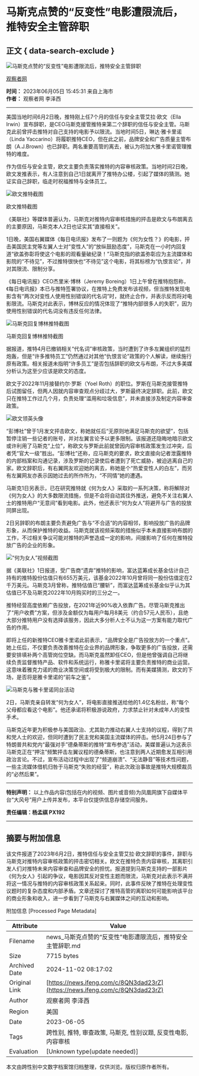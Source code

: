 # 马斯克点赞的“反变性”电影遭限流后，推特安全主管辞职

## 正文 { data-search-exclude }


![马斯克点赞的“反变性”电影遭限流后，推特安全主管辞职](https://d.ifengimg.com/w121_h75_q90/x0.ifengimg.com/res/2023/D9393E0D330C1FA7578A67DAF2E32705252F81AB_size45_w590_h291.png)

[观察者网](https://ishare.ifeng.com/mediaShare/home/311993/media)

**时间：** 2023年06月05日 15:45:31 来自上海市  
**作者：** 观察者网 李泽西

---

美国当地时间6月2日晚，推特刚上任7个月的信任与安全主管艾拉·欧文（Ella Irwin）宣布辞职，是CEO马斯克接管推特来第二个辞职的信任与安全主管。马斯克此前曾抨击推特对自己支持的电影予以限流。当地时间5日，琳达·雅卡里诺（Linda Yaccarino）将履职推特CEO，但在此之前，品牌安全和广告质量主管布朗（A.J.Brown）也已辞职。两名重要高管的离去，被认为将加大雅卡里诺管理推特的难度。

作为信任与安全主管，欧文主要负责落实推特的内容审核政策。当地时间2日晚，欧文发推表示，有人注意到自己1日就离开了推特办公楼，引起了媒体的猜测。她证实自己辞职，临走时祝福推特与全体员工。

![欧文推特截图](https://x0.ifengimg.com/res/2023/D9393E0D330C1FA7578A67DAF2E32705252F81AB_size45_w590_h291.png)

欧文推特截图

《美联社》等媒体普遍认为，马斯克对推特内容审核措施的抨击是欧文与布朗离去的主要原因，马斯克本人2日也证实其“直接相关”。

1日晚，美国右翼媒体《每日电讯报》发布了一则题为《何为女性？》的电影，抨击美国民主党等左翼人士对“变性人”的“放纵鼓励态度”，马斯克在一小时内回复道“欲盖弥彰将使这个电影的观看量破纪录！”马斯克指的欲盖弥彰应为主流媒体和影院的“不待见”，不过推特很快也“不待见”这个电影，将其标榜为“仇恨言论”，并对其限流、限制分享。

《每日电讯报》CEO杰里米·博林（Jeremy Boreing）1日上午曾在推特抱怨称，《每日电讯报》本已与推特签署协议，在推特上免费发布该视频，但当推特发现电影含有“两次对变性人使用性别错误的代名词”时，就终止合作，并表示反而将对电影限流。马斯克对此表示，博林反应的情况体现了“推特内部很多人的失职”，因为使用性别错误的代名词没有违反任何法律。

![马斯克回复博林推特截图](https://x0.ifengimg.com/res/2023/FFE5AFF524BF96C62D5713592EFC934B324C1548_size59_w587_h556.png)

马斯克回复博林推特截图

据报道，推特4月已撤销相关“代名词”审核政策，当时遭到了许多左翼组织的猛烈炮轰，但是“许多推特员工”仍然通过对其他“仇恨言论”政策的个人解读，继续施行原有政策。相关报道未指明“许多员工”是否包括辞职的欧文与布朗，不过大多美媒分析认为这至少应该是欧文的态度。

欧文于2022年11月接替约尔·罗斯（Yoel Roth）的职位。罗斯在马斯克接管推特后试图留任，但两人因就内容审查观点分歧过大，罗斯最终决定辞职。此前，欧文只在推特工作过几个月，负责处理“滥用和垃圾信息”，并未直接涉及制定内容审查政策。

![欧文领英头像](https://x0.ifengimg.com/res/2023/2E1E48B1C97FEA160677E9E91C10B4520BE47531_size178_w594_h575.png)

“彭博社”曾于1月发文抨击欧文，称她就任后“无原则地满足马斯克的欲望”，包括暂停注销一些记者的账号，并对左翼言论予以更多限制。该报道还隐晦地暗示欧文或许利用了马斯克“上位”，称欧文与罗斯此前就曾因内容审核政策发生过冲突，后者凭“官大一级”胜出。“彭博社”还称，应马斯克的要求，欧文直接向记者泄露推特的内部档案和沟通记录，涉及罗斯的记录使后者遭到了死亡威胁，被迫逃离自己的家。欧文辞职后，有右翼网友欢迎她的离去，称她是个“热爱变性人的白左”，而另有左翼网友亦表示因她过去的所作所为，“不同情”她的遭遇。

马斯克1日另表示，已在研究推特就《何为女人》采取的一系列决策，称将解除对《何为女人》的大多数限流措施，但是不会将自动其往外推送，避免不关注右翼人士的推特用户“无意间”看到电影。此外，他还表示“何为女人”将避开与广告的投放同屏出现。

2日另辞职的布朗主要负责避免广告与“不合适”的内容相邻，影响投放广告的品牌形象，从而保护推特的收益。马斯克就该视频采取的措施似乎本未直接影响布朗的工作，不过相关争议可能对推特的声誉造成一定的影响，间接影响了任何在推特投放广告的企业的形象。

![“何为女人”视频截图](https://x0.ifengimg.com/res/2023/FBBDB40A79460E27A167747E9A263335F6382539_size217_w807_h445.png)

据《美联社》1日报道，受广告商“遗弃”推特的影响，富达蓝筹成长基金估计自己持有的推特股份估值只有655万美元，该基金2022年10月曾将同一股份估值定在2千万美元。马斯克3月曾称，推特估值已“腰斩”，而富达蓝筹成长基金似乎认为其估值已不及马斯克2022年10月购买时的三分之一。

推特经营高度依赖广告投放，在2021年近90%收入依靠广告。尽管马斯克推出了“用户收费”方案，但涉及金额仅为每用户每月8美元（约合57元人民币），且绝大部分推特用户没有选择该服务，因此大多分析人士不认为这一方案有能力取代广告的作用。

即将上任的新推特CEO雅卡里诺此前表示，“品牌安全是广告投放方的一个重点”。她上任后，不仅要负责改善推特在企业界的品牌形象，争取更多的广告投放，还需要安排填补两个高管岗位空缺。而马斯克虽然卸任CEO，但是他曾强调自己将继续负责监督推特产品、软件和系统运行，称雅卡里诺将主要负责推特的商业运营。这意味着雅克力诺的商业决策空间或将受到极大的限制。而有美媒猜测，欧文的下场，是否将是雅卡里诺的“前车之鉴”。

![马斯克与雅卡里诺同台活动](https://x0.ifengimg.com/res/2023/5E34E366DA2D2FC0EA661DF02FA0AF4AC7EAD9A0_size774_w794_h492.png)

2日，马斯克亲自转发“何为女人”，将电影直接推送给他的1.4亿名粉丝，称“每个父母都应看这个电影”。他还承诺将积极游说政府，力求禁止针对未成年人的变性手术。

马斯克近年更为积极参与美国政治、尤其助力推动右翼人士支持的议程，得到了共和党人士的欢迎，但同时遭到了民主党和美国主流媒体的抨击。他5月24日参与了特朗普共和党内“最强对手”德桑蒂斯的推特“宣布参选”活动，美媒普遍认为这表示马斯克正在“押注”频繁抨击左翼议程的德桑蒂斯，也注意到两人近期愈发互相引用政治言论。不过，宣布活动过程中出现了“频道崩溃”、“无法静音”等技术性问题，一些主流媒体借机归咎于马斯克“失败的经营”，称此次政治事故是推特大规模裁员的“必然后果”。

---

**特别声明：** 以上作品内容(包括在内的视频、图片或音频)为凤凰网旗下自媒体平台“大风号”用户上传并发布，本平台仅提供信息存储空间服务。 

**责任编辑：杨孟祺 PX192** 

---

## 摘要与附加信息

<!-- tcd_abstract -->
该文件报道了2023年6月2日，推特信任与安全主管艾拉·欧文辞职的事件，辞职与马斯克对推特内容审核政策的抨击密切相关。欧文在推特负责内容审核，其离职引发人们对推特未来内容审查和品牌安全的担忧。报道提到马斯克支持的一部影片《何为女人》引起的争议，电影因其反对变性主题而限流，马斯克对此表示不满并将这一情况与推特的内容审核政策关系起来。同时，此事件反映了推特在处理变性议题时的复杂态度和内部矛盾。文章还探讨了推特高管的离职如何可能影响该平台的商业形象和收入，进一步看到了马斯克与右翼媒体之间的互动和影响。
<!-- tcd_abstract_end -->

附加信息 [Processed Page Metadata]

| Attribute       | Value                                  |
|-----------------|----------------------------------------|
| Filename        | news_马斯克点赞的“反变性”电影遭限流后，推特安全主管辞职.md                             |
| Size            | 7715 bytes                           |
| Archived Date   | 2024-11-02 08:17:02                             |
| Original Link   | [https://news.ifeng.com/c/8QN3dad23rZ](https://news.ifeng.com/c/8QN3dad23rZ)                       |
| Author          | 观察者网 李泽西                               |
| Region          | 美国                               |
| Date            | 2023-06-05                                 |
| Tags            | 跨性别, 推特, 审查政策, 马斯克, 性别议题, 反变性电影, 内容审核                                 |
| Evaluation            | [Unknown type(update needed)]                                 |
<!-- tcd_table_end -->

本文由跨性别中文数字档案馆归档整理，仅供浏览。版权归原作者所有。
